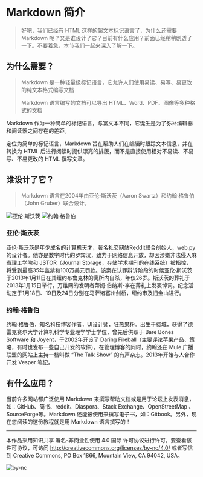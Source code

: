 # Markdown 简介

> 好吧，我们已经有 HTML 这样的超文本标记语言了，为什么还需要 Markdown 呢？又是谁设计了它？目前有什么应用？前面已经稍稍剧透了一下。不要着急，本节我们一起来深入了解一下。

## 为什么需要？

> Markdown 是一种轻量级标记语言，它允许人们使用易读、易写、易更改的纯文本格式编写文档
>
> Markdown 语言编写的文档可以导出 HTML、Word、PDF、图像等多种格式的文档

Markdown 作为一种简单的标记语言，与富文本不同，它诞生是为了弥补编辑器和阅读器之间存在的差距。

定位为简单的标记语言，Markdown 旨在帮助人们在编辑时跟踪文本信息，并在转换为 HTML 后进行阅读时提供漂亮的排版，而不是直接使用相对不易读、不易写、不易更改的 HTML 撰写文章。

## 谁设计了它？

> Markdown 语言在2004年由亚伦·斯沃茨（Aaron Swartz）和约翰·格鲁伯（John Gruber）联合设计。

![亚伦·斯沃茨](http://ice-kylin.gitee.io/icekylinfigurebed/images/MarkdownGuide/Markdown%E7%AE%80%E4%BB%8B-AaronSwartz.png)     ![约翰·格鲁伯](http://ice-kylin.gitee.io/icekylinfigurebed/images/MarkdownGuide/Markdown%E7%AE%80%E4%BB%8B-JohnGruber.png)

### 亚伦·斯沃茨

亚伦·斯沃茨是年少成名的计算机天才，著名社交网站Reddit联合创始人，web.py 的设计者。他亦是数字时代的罗宾汉，致力于网络信息开放，却因涉嫌非法侵入麻省理工学院和 JSTOR（Journal Storage，存储学术期刊的在线系统）被指控，将受到最高35年监禁和100万美元罚款。该案在认罪辩诉阶段的时候亚伦·斯沃茨于2013年1月11日在其纽约布鲁克林的寓所内自杀，年仅26岁。斯沃茨的葬礼于2013年1月15日举行，万维网的发明者蒂姆·伯纳斯-李在葬礼上发表悼词。纪念活动定于1月18日、19日及24日分别在马萨诸塞州剑桥，纽约市及旧金山进行。

### 约翰·格鲁伯

约翰·格鲁伯，知名科技博客作者，UI设计师，狂热果粉。出生于费城，获得了德雷克赛尔大学计算机科学专业理学学士学位，曾先后供职于 Bare Bones Software 和 
Joyent，于2002年开设了 Daring Fireball（主要评论苹果产品、策略，有时也发布一些自己开发的软件）。在管理博客的同时，约翰还在 Mule 广播联盟的网站上主持一档叫做 “The Talk Show” 的有声杂志。2013年开始与人合作开发 Vesper 笔记。

## 有什么应用？

当前许多网站都广泛使用 Markdown 来撰写帮助文档或是用于论坛上发表消息，如：GitHub、简书、reddit、Diaspora、Stack Exchange、OpenStreetMap 、SourceForge等。Markdown 还能被使用来撰写电子书，如：Gitbook。另外，现在您阅读的这份教程就是用 Markdown 语言撰写的！

***

本作品采用知识共享 署名-非商业性使用 4.0 国际 许可协议进行许可。要查看该许可协议，可访问 http://creativecommons.org/licenses/by-nc/4.0/ 或者写信到 Creative Commons, PO Box 1866, Mountain View, CA 94042, USA。

![by-nc](http://ice-kylin.gitee.io/icekylinfigurebed/images/PublicFile/by-nc.svg)